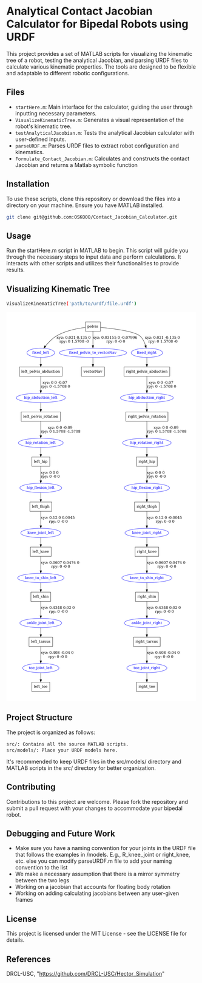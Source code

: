 # Analytical Contact Jacobian Calculator for Bipedal Robots using URDF

This project provides a set of MATLAB scripts for visualizing the kinematic tree of a robot, testing the analytical Jacobian, and parsing URDF files to calculate various kinematic properties. The tools are designed to be flexible and adaptable to different robotic configurations.

## Files

- `startHere.m`: Main interface for the calculator, guiding the user through inputting necessary parameters.
- `VisualizeKinematicTree.m`: Generates a visual representation of the robot's kinematic tree.
- `testAnalyticalJacobian.m`: Tests the analytical Jacobian calculator with user-defined inputs.
- `parseURDF.m`: Parses URDF files to extract robot configuration and kinematics.
- `Formulate_Contact_Jacobian.m`: Calculates and constructs the contact Jacobian and returns a Matlab symbolic function
  
## Installation

To use these scripts, clone this repository or download the files into a directory on your machine. Ensure you have MATLAB installed.

```bash
git clone git@github.com:OSKOOO/Contact_Jacobian_Calculator.git
```

## Usage

Run the startHere.m script in MATLAB to begin. This script will guide you through the necessary steps to input data and perform calculations. It interacts with other scripts and utilizes their functionalities to provide results.

## Visualizing Kinematic Tree
```bash
VisualizeKinematicTree('path/to/urdf/file.urdf')
```
<img src="https://github.com/OSKOOO/Contact_Jacobian_Calculator/blob/main/doc/cassie_tree.png" width="500" alt="Kinematic Tree Visualization">

## Project Structure

The project is organized as follows:

    src/: Contains all the source MATLAB scripts.
    src/models/: Place your URDF models here.

It's recommended to keep URDF files in the src/models/ directory and MATLAB scripts in the src/ directory for better organization.

## Contributing
Contributions to this project are welcome. Please fork the repository and submit a pull request with your changes to accommodate your bipedal robot.

## Debugging and Future Work
  - Make sure you have a naming convention for your joints in the URDF file that follows the examples in /models. E.g., R_knee_joint or right_knee, etc. else you can modify parseURDF.m file to add your naming convention to the list
  - We make a necessary assumption that there is a mirror symmetry between the two legs
  - Working on a jacobian that accounts for floating body rotation
  - Working on adding calculating jacobians between any user-given frames

## License
This project is licensed under the MIT License - see the LICENSE file for details.

## References 
  DRCL-USC,
  "https://github.com/DRCL-USC/Hector_Simulation"





